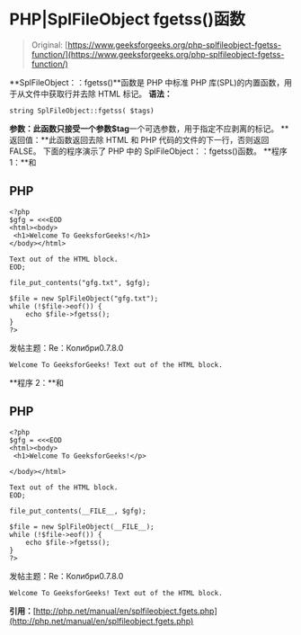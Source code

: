 # PHP|SplFileObject fgetss()函数

> Original: [https://www.geeksforgeeks.org/php-splfileobject-fgetss-function/](https://www.geeksforgeeks.org/php-splfileobject-fgetss-function/)

**SplFileObject：：fgetss()**函数是 PHP 中标准 PHP 库(SPL)的内置函数，用于从文件中获取行并去除 HTML 标记。
**语法：**

```
string SplFileObject::fgetss( $tags)
```

**参数：**此函数只接受一个参数**$tag**一个可选参数，用于指定不应剥离的标记。
**返回值：**此函数返回去除 HTML 和 PHP 代码的文件的下一行，否则返回 FALSE。
下面的程序演示了 PHP 中的 SplFileObject：：fgetss()函数。
**程序 1：**和

## PHP

```
<?php
$gfg = <<<EOD
<html><body>
 <h1>Welcome To GeeksforGeeks!</h1>
</body></html>

Text out of the HTML block.
EOD;

file_put_contents("gfg.txt", $gfg);

$file = new SplFileObject("gfg.txt");
while (!$file->eof()) {
    echo $file->fgetss();
}
?>
```

发帖主题：Re：Колибри0.7.8.0

```
Welcome To GeeksforGeeks! Text out of the HTML block.
```

**程序 2：**和

## PHP

```
<?php
$gfg = <<<EOD
<html><body>
 <h1>Welcome To GeeksforGeeks!</p>

</body></html>

Text out of the HTML block.
EOD;

file_put_contents(__FILE__, $gfg);

$file = new SplFileObject(__FILE__);
while (!$file->eof()) {
    echo $file->fgetss();
}
?>
```

发帖主题：Re：Колибри0.7.8.0

```
Welcome To GeeksforGeeks! Text out of the HTML block.
```

**引用：**[http://php.net/manual/en/splfileobject.fgets.php](http://php.net/manual/en/splfileobject.fgets.php)